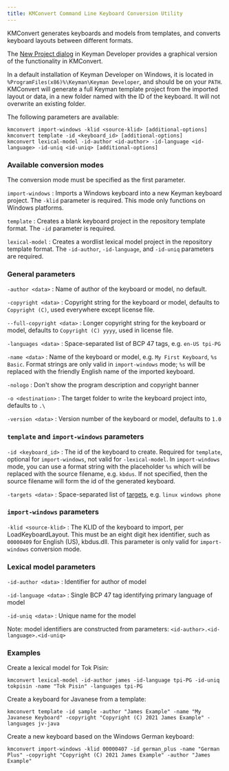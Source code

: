 ```yaml
---
title: KMConvert Command Line Keyboard Conversion Utility
---
```


KMConvert generates keyboards and models from templates, and converts keyboard
layouts between different formats.

The [New Project dialog](new-project) in Keyman Developer provides a graphical
version of the functionality in KMConvert.

In a default installation of Keyman Developer on Windows, it is located in
`%ProgramFiles(x86)%\Keyman\Keyman Developer`, and should be on your `PATH`.
KMConvert will generate a full Keyman template project from the imported layout
or data, in a new folder named with the ID of the keyboard. It will not
overwrite an existing folder.

The following parameters are available:

```shell
kmconvert import-windows -klid <source-klid> [additional-options]
kmconvert template -id <keyboard_id> [additional-options]
kmconvert lexical-model -id-author <id-author> -id-language <id-language> -id-uniq <id-uniq> [additional-options]
```

### Available conversion modes

The conversion mode must be specified as the first parameter.

`import-windows`
: Imports a Windows keyboard into a new Keyman keyboard project. The `-klid`
parameter is required. This mode only functions on Windows platforms.

`template`
: Creates a blank keyboard project in the repository template format. The `-id`
parameter is required.

`lexical-model`
: Creates a wordlist lexical model project in the repository template format.
The `-id-author`, `-id-language`, and `-id-uniq` parameters are required.

### General parameters

`-author <data>`
: Name of author of the keyboard or model, no default.

`-copyright <data>`
: Copyright string for the keyboard or model, defaults to `Copyright (C)`,
  used everywhere except license file.

`--full-copyright <data>`
: Longer copyright string for the keyboard or model, defaults to
  `Copyright (C) yyyy`, used in license file.

`-languages <data>`
: Space-separated list of BCP 47 tags, e.g. `en-US tpi-PG`

`-name <data>`
: Name of the keyboard or model, e.g. `My First Keyboard`, `%s Basic`. Format
strings are only valid in `import-windows` mode; `%s` will be replaced with the
friendly English name of the imported keyboard.

`-nologo`
: Don't show the program description and copyright banner

`-o <destination>`
: The target folder to write the keyboard project into, defaults to `.\`

`-version <data>`
: Version number of the keyboard or model, defaults to `1.0`

### `template` and `import-windows` parameters

`-id <keyboard_id>`
: The id of the keyboard to create. Required for `template`, optional for
`import-windows`, not valid for `-lexical-model`. In `import-windows` mode, you
can use a format string with the placeholder `%s` which will be replaced with
the source filename, e.g. `kbdus`. If not specified, then the source filename
will form the id of the generated keyboard.

`-targets <data>`
: Space-separated list of [targets](/developer/language/reference/targets), e.g.
`linux windows phone`

### `import-windows` parameters

`-klid <source-klid>`
: The KLID of the keyboard to import, per LoadKeyboardLayout. This must be an
eight digit hex identifier, such as `00000409` for English (US), kbdus.dll. This
parameter is only valid for `import-windows` conversion mode.

### Lexical model parameters

`-id-author <data>`
: Identifier for author of model

`-id-language <data>`
: Single BCP 47 tag identifying primary language of model

`-id-uniq <data>`
: Unique name for the model

Note: model identifiers are constructed from parameters:
`<id-author>.<id-language>.<id-uniq>`

### Examples

Create a lexical model for Tok Pisin:

```shell
kmconvert lexical-model -id-author james -id-language tpi-PG -id-uniq tokpisin -name "Tok Pisin" -languages tpi-PG
```

Create a keyboard for Javanese from a template:

```shell
kmconvert template -id sample -author "James Example" -name "My Javanese Keyboard" -copyright "Copyright (C) 2021 James Example" -languages jv-java
```

Create a new keyboard based on the Windows German keyboard:

```shell
kmconvert import-windows -klid 00000407 -id german_plus -name "German Plus" -copyright "Copyright (C) 2021 James Example" -author "James Example"
```
